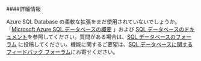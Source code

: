 ﻿####詳細情報

Azure SQL Database の柔軟な拡張をまだ使用されていないでしょうか。「[Microsoft Azure SQL データベースの概要](./sql-database-elastic-scale-get-started.md) 」および [SQL データベースのドキュメント](./sql-database-elastic-scale-documentation-map.md)を参照してください。質問がある場合は、[SQL データベースのフォーラム](http://social.msdn.microsoft.com/forums/azure/en-US/home?forum=ssdsgetstarted) に投稿してください。機能に関するご要望は、[SQL データベースに関するフィードバック フォーラム](http://feedback.azure.com/forums/217321-sql-database)にお寄せください。

<!--HONumber=42-->

